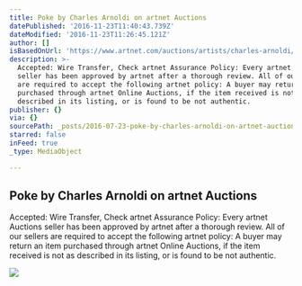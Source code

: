 ```yaml
---
title: Poke by Charles Arnoldi on artnet Auctions
datePublished: '2016-11-23T11:40:43.739Z'
dateModified: '2016-11-23T11:26:45.121Z'
author: []
isBasedOnUrl: 'https://www.artnet.com/auctions/artists/charles-arnoldi/poke-2'
description: >-
  Accepted: Wire Transfer, Check artnet Assurance Policy: Every artnet Auctions
  seller has been approved by artnet after a thorough review. All of our sellers
  are required to accept the following artnet policy: A buyer may return an item
  purchased through artnet Online Auctions, if the item received is not as
  described in its listing, or is found to be not authentic.
publisher: {}
via: {}
sourcePath: _posts/2016-07-23-poke-by-charles-arnoldi-on-artnet-auctions.md
starred: false
inFeed: true
_type: MediaObject

---
```

<article style=""><h1>Poke by Charles Arnoldi on artnet Auctions</h1><p>Accepted: Wire Transfer, Check artnet Assurance Policy: Every artnet Auctions seller has been approved by artnet after a thorough review. All of our sellers are required to accept the following artnet policy: A buyer may return an item purchased through artnet Online Auctions, if the item received is not as described in its listing, or is found to be not authentic.</p><img src="https://images.artnet.com/aoa_lot_images/117793/charles-arnoldi-poke-paintings-acrylic-zoom_550_617.jpg" /></article>